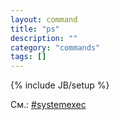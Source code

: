 ```yaml
---
layout: command
title: "ps"
description: ""
category: "commands"
tags: []
---
```

{% include JB/setup %}

См.: [#systemexec](#systemexec)
